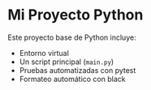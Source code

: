# Mi Proyecto Python

Este proyecto base de Python incluye:
- Entorno virtual
- Un script principal (`main.py`)
- Pruebas automatizadas con pytest
- Formateo automático con black

